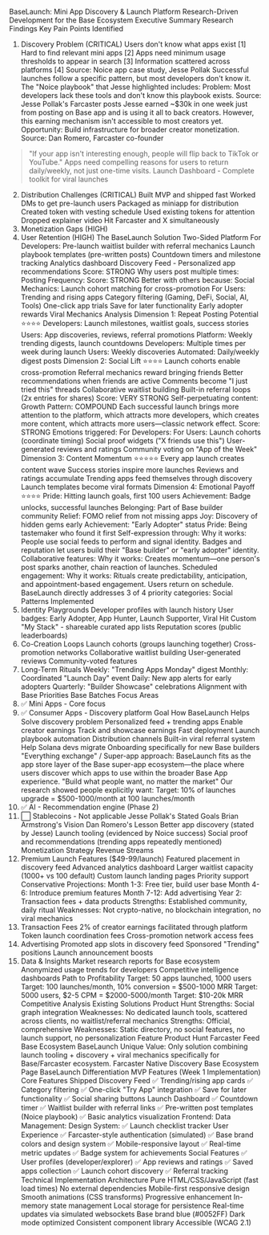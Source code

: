 BaseLaunch: Mini App Discovery & Launch
Platform
Research-Driven Development for the Base Ecosystem
Executive Summary
Research Findings
Key Pain Points Identified
1. Discovery Problem (CRITICAL)
Users don't know what apps exist [1]
Hard to find relevant mini apps [2]
Apps need minimum usage thresholds to appear in search [3]
Information scattered across platforms [4]
Source: Noice app case study, Jesse Pollak
Successful launches follow a specific pattern, but most developers don't know it. The "Noice playbook"
that Jesse highlighted includes:
Problem: Most developers lack these tools and don't know this playbook exists.
Source: Jesse Pollak's Farcaster posts
Jesse earned ~$30k in one week just from posting on Base app and is using it all to back creators.
However, this earning mechanism isn't accessible to most creators yet.
Opportunity: Build infrastructure for broader creator monetization.
Source: Dan Romero, Farcaster co-founder
> "If your app isn't interesting enough, people will flip back to TikTok or YouTube."
Apps need compelling reasons for users to return daily/weekly, not just one-time visits.
Launch Dashboard - Complete toolkit for viral launches
2. Distribution Challenges (CRITICAL)
Built MVP and shipped fast
Worked DMs to get pre-launch users
Packaged as miniapp for distribution
Created token with vesting schedule
Used existing tokens for attention
Dropped explainer video
Hit Farcaster and X simultaneously
3. Monetization Gaps (HIGH)
4. User Retention (HIGH)
The BaseLaunch Solution
Two-Sided Platform
For Developers:
Pre-launch waitlist builder with referral mechanics
Launch playbook templates (pre-written posts)
Countdown timers and milestone tracking
Analytics dashboard
Discovery Feed - Personalized app recommendations
Score: STRONG
Why users post multiple times:
Posting Frequency:
Score: STRONG
Better with others because:
Social Mechanics:
Launch cohort matching for cross-promotion
For Users:
Trending and rising apps
Category filtering (Gaming, DeFi, Social, AI, Tools)
One-click app trials
Save for later functionality
Early adopter rewards
Viral Mechanics Analysis
Dimension 1: Repeat Posting Potential ⭐⭐⭐⭐
Developers: Launch milestones, waitlist goals, success stories
Users: App discoveries, reviews, referral promotions
Platform: Weekly trending digests, launch countdowns
Developers: Multiple times per week during launch
Users: Weekly discoveries
Automated: Daily/weekly digest posts
Dimension 2: Social Lift ⭐⭐⭐⭐
Launch cohorts enable cross-promotion
Referral mechanics reward bringing friends
Better recommendations when friends are active
Comments become "I just tried this" threads
Collaborative waitlist building
Built-in referral loops (2x entries for shares)
Score: VERY STRONG
Self-perpetuating content:
Growth Pattern: COMPOUND
Each successful launch brings more attention to the platform, which attracts more developers, which
creates more content, which attracts more users—classic network effect.
Score: STRONG
Emotions triggered:
For Developers:
For Users:
Launch cohorts (coordinate timing)
Social proof widgets ("X friends use this")
User-generated reviews and ratings
Community voting on "App of the Week"
Dimension 3: Content Momentum ⭐⭐⭐⭐⭐
Every app launch creates content wave
Success stories inspire more launches
Reviews and ratings accumulate
Trending apps feed themselves through discovery
Launch templates become viral formats
Dimension 4: Emotional Payoff ⭐⭐⭐⭐
Pride: Hitting launch goals, first 100 users
Achievement: Badge unlocks, successful launches
Belonging: Part of Base builder community
Relief: FOMO relief from not missing apps
Joy: Discovery of hidden gems early
Achievement: "Early Adopter" status
Pride: Being tastemaker who found it first
Self-expression through:
Why it works: People use social feeds to perform and signal identity. Badges and reputation let users
build their "Base builder" or "early adopter" identity.
Collaborative features:
Why it works: Creates momentum—one person's post sparks another, chain reaction of launches.
Scheduled engagement:
Why it works: Rituals create predictability, anticipation, and appointment-based engagement. Users
return on schedule.
BaseLaunch directly addresses 3 of 4 priority categories:
Social Patterns Implemented
1. Identity Playgrounds
Developer profiles with launch history
User badges: Early Adopter, App Hunter, Launch Supporter, Viral Hit
Custom "My Stack" - shareable curated app lists
Reputation scores (public leaderboards)
2. Co-Creation Loops
Launch cohorts (groups launching together)
Cross-promotion networks
Collaborative waitlist building
User-generated reviews
Community-voted features
3. Long-Term Rituals
Weekly: "Trending Apps Monday" digest
Monthly: Coordinated "Launch Day" event
Daily: New app alerts for early adopters
Quarterly: "Builder Showcase" celebrations
Alignment with Base Priorities
Base Batches Focus Areas
1. ✅ Mini Apps - Core focus
2. ✅ Consumer Apps - Discovery platform
Goal How BaseLaunch Helps
Solve discovery problem Personalized feed + trending apps
Enable creator earnings Track and showcase earnings
Fast deployment Launch playbook automation
Distribution channels Built-in viral referral system
Help Solana devs migrate Onboarding specifically for new Base builders
"Everything exchange" / Super-app approach:
BaseLaunch fits as the app store layer of the Base super-app ecosystem—the place where users
discover which apps to use within the broader Base App experience.
"Build what people want, no matter the market"
Our research showed people explicitly want:
Target: 10% of launches upgrade = $500-1000/month at 100 launches/month
3. ✅ AI - Recommendation engine (Phase 2)
4. ⬜ Stablecoins - Not applicable
Jesse Pollak's Stated Goals
Brian Armstrong's Vision
Dan Romero's Lesson
Better app discovery (stated by Jesse)
Launch tooling (evidenced by Noice success)
Social proof and recommendations (trending apps repeatedly mentioned)
Monetization Strategy
Revenue Streams
1. Premium Launch Features ($49-99/launch)
Featured placement in discovery feed
Advanced analytics dashboard
Larger waitlist capacity (1000+ vs 100 default)
Custom launch landing pages
Priority support
Conservative Projections:
Month 1-3: Free tier, build user base
Month 4-6: Introduce premium features
Month 7-12: Add advertising
Year 2: Transaction fees + data products
Strengths: Established community, daily ritual
Weaknesses: Not crypto-native, no blockchain integration, no viral mechanics
2. Transaction Fees
2% of creator earnings facilitated through platform
Token launch coordination fees
Cross-promotion network access fees
3. Advertising
Promoted app slots in discovery feed
Sponsored "Trending" positions
Launch announcement boosts
4. Data & Insights
Market research reports for Base ecosystem
Anonymized usage trends for developers
Competitive intelligence dashboards
Path to Profitability
Target: 50 apps launched, 1000 users
Target: 100 launches/month, 10% conversion = $500-1000 MRR
Target: 5000 users, $2-5 CPM = $2000-5000/month
Target: $10-20k MRR
Competitive Analysis
Existing Solutions
Product Hunt
Strengths: Social graph integration
Weaknesses: No dedicated launch tools, scattered across clients, no waitlist/referral mechanics
Strengths: Official, comprehensive
Weaknesses: Static directory, no social features, no launch support, no personalization
Feature Product Hunt Farcaster Feed Base Ecosystem BaseLaunch
Unique Value: Only solution combining launch tooling + discovery + viral mechanics specifically for
Base/Farcaster ecosystem.
Farcaster Native Discovery
Base Ecosystem Page
BaseLaunch Differentiation
MVP Features (Week 1 Implementation)
Core Features Shipped
Discovery Feed
✅ Trending/rising app cards
✅ Category filtering
✅ One-click "Try App" integration
✅ Save for later functionality
✅ Social sharing buttons
Launch Dashboard
✅ Countdown timer
✅ Waitlist builder with referral links
✅ Pre-written post templates (Noice playbook)
✅ Basic analytics visualization
Frontend:
Data Management:
Design System:
✅ Launch checklist tracker
User Experience
✅ Farcaster-style authentication (simulated)
✅ Base brand colors and design system
✅ Mobile-responsive layout
✅ Real-time metric updates
✅ Badge system for achievements
Social Features
✅ User profiles (developer/explorer)
✅ App reviews and ratings
✅ Saved apps collection
✅ Launch cohort discovery
✅ Referral tracking
Technical Implementation
Architecture
Pure HTML/CSS/JavaScript (fast load times)
No external dependencies
Mobile-first responsive design
Smooth animations (CSS transforms)
Progressive enhancement
In-memory state management
Local storage for persistence
Real-time updates via simulated websockets
Base brand blue (#0052FF)
Dark mode optimized
Consistent component library
Accessible (WCAG 2.1)
